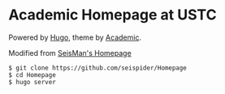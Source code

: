 # Academic Homepage at USTC

Powered by [Hugo](https://gohugo.io/), theme by [Academic](https://github.com/gcushen/hugo-academic).

Modified from [SeisMan's Homepage](https://github.com/seisman/academic-homepage)
~~~
$ git clone https://github.com/seispider/Homepage
$ cd Homepage
$ hugo server
~~~

